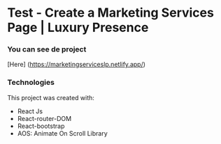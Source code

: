 # Test - Create a Marketing Services Page | Luxury Presence

### You can see de project 
[Here] (https://marketingserviceslp.netlify.app/)

### Technologies

This project was created with:

- React Js
- React-router-DOM
- React-bootstrap
- AOS: Animate On Scroll Library